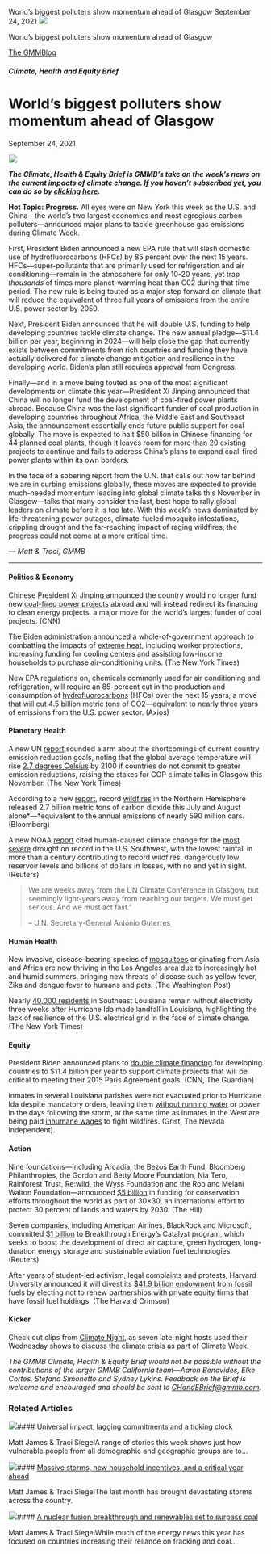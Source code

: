 



World’s biggest polluters show momentum ahead of Glasgow
September 24, 2021
![](data:image/gif;base64,R0lGODlhAQABAAAAACH5BAEKAAEALAAAAAABAAEAAAICTAEAOw==)![](https://www.gmmb.com/wp-content/uploads/2021/09/9.24-header.png)



World’s biggest polluters show momentum ahead of Glasgow





 [The GMMBlog](/blog/)



##### Climate, Health and Equity Brief

 World’s biggest polluters show momentum ahead of Glasgow
========================================================


September 24, 2021



![](data:image/gif;base64,R0lGODlhAQABAAAAACH5BAEKAAEALAAAAAABAAEAAAICTAEAOw==)![](https://www.gmmb.com/wp-content/uploads/2021/09/9.24-header-552x552.png) 


***The Climate, Health & Equity Brief is GMMB’s take on the week’s news on the current impacts of climate change. If you haven’t subscribed yet, you can do so by [clicking here](https://mailchimp.us4.list-manage.com/subscribe?u=f2f8c4bdabe1a2a83f914e813&id=4a13a601e2).***


**Hot Topic:** **Progress.** All eyes were on New York this week as the U.S. and China—the world’s two largest economies and most egregious carbon polluters—announced major plans to tackle greenhouse gas emissions during Climate Week.


First, President Biden announced a new EPA rule that will slash domestic use of hydrofluorocarbons (HFCs) by 85 percent over the next 15 years. HFCs—super-pollutants that are primarily used for refrigeration and air conditioning—remain in the atmosphere for only 10-20 years, yet trap *thousands* of times more planet-warming heat than C02 during that time period. The new rule is being touted as a major step forward on climate that will reduce the equivalent of three full years of emissions from the entire U.S. power sector by 2050.


Next, President Biden announced that he will double U.S. funding to help developing countries tackle climate change. The new annual pledge—$11.4 billion per year, beginning in 2024—will help close the gap that currently exists between commitments from rich countries and funding they have actually delivered for climate change mitigation and resilience in the developing world. Biden’s plan still requires approval from Congress.


Finally—and in a move being touted as one of the most significant developments on climate this year—President Xi Jinping announced that China will no longer fund the development of coal-fired power plants abroad. Because China was the last significant funder of coal production in developing countries throughout Africa, the Middle East and Southeast Asia, the announcement essentially ends future public support for coal globally. The move is expected to halt $50 billion in Chinese financing for 44 planned coal plants, though it leaves room for more than 20 existing projects to continue and fails to address China’s plans to expand coal-fired power plants within its own borders.


In the face of a sobering report from the U.N. that calls out how far behind we are in curbing emissions globally, these moves are expected to provide much-needed momentum leading into global climate talks this November in Glasgow—talks that many consider the last, best hope to rally global leaders on climate before it is too late. With this week’s news dominated by life-threatening power outages, climate-fueled mosquito infestations, crippling drought and the far-reaching impact of raging wildfires, the progress could not come at a more critical time.


*— Matt & Traci, GMMB*




---


#### Politics & Economy


Chinese President Xi Jinping announced the country would no longer fund new [coal-fired power projects](https://urldefense.com/v3/__https:/www.cnn.com/2021/09/21/world/un-climate-change-speeches-intl/index.html__;!!HhhKMSGjjQV-!u6S42u7jq_zP54rOFl_ck-_4-TWpdkVV8kupYxKUgY54K5MDJiMmjrCzhEiJFFqD_48%24) abroad and will instead redirect its financing to clean energy projects, a major move for the world’s largest funder of coal projects. (CNN)


The Biden administration announced a whole-of-government approach to combatting the impacts of [extreme heat](https://urldefense.com/v3/__https:/www.nytimes.com/2021/09/20/climate/biden-heat-workplace-rules.html__;!!HhhKMSGjjQV-!u6S42u7jq_zP54rOFl_ck-_4-TWpdkVV8kupYxKUgY54K5MDJiMmjrCzhEiJv8R8GIQ%24), including worker protections, increasing funding for cooling centers and assisting low-income households to purchase air-conditioning units. (The New York Times)


New EPA regulations on, chemicals commonly used for air conditioning and refrigeration, will require an 85-percent cut in the production and consumption of [hydrofluorocarbons](https://urldefense.com/v3/__https:/www.axios.com/epa-hydrofluorocarbons-air-conditioning-pollution-8c763e46-690c-4810-a8ab-30f6e87acf05.html__;!!HhhKMSGjjQV-!u6S42u7jq_zP54rOFl_ck-_4-TWpdkVV8kupYxKUgY54K5MDJiMmjrCzhEiJ9TqW_wc%24) (HFCs) over the next 15 years, a move that will cut 4.5 billion metric tons of CO2—equivalent to nearly three years of emissions from the U.S. power sector. (Axios)


#### Planetary Health


A new UN [report](https://urldefense.com/v3/__https:/unfccc.int/sites/default/files/resource/cma2021_08_adv_1.pdf__;!!HhhKMSGjjQV-!u6S42u7jq_zP54rOFl_ck-_4-TWpdkVV8kupYxKUgY54K5MDJiMmjrCzhEiJlHKHc9Y%24) sounded alarm about the shortcomings of current country emission reduction goals, noting that the global average temperature will rise [2.7 degrees Celsius](https://urldefense.com/v3/__https:/www.nytimes.com/2021/09/17/climate/climate-change-united-nations.html__;!!HhhKMSGjjQV-!u6S42u7jq_zP54rOFl_ck-_4-TWpdkVV8kupYxKUgY54K5MDJiMmjrCzhEiJCLHe5ng%24) by 2100 if countries do not commit to greater emission reductions, raising the stakes for COP climate talks in Glasgow this November. (The New York Times)


According to a new [report](https://urldefense.com/v3/__https:/atmosphere.copernicus.eu/copernicus-summer-wildfires-saw-devastation-and-record-emissions-around-northern-hemisphere__;!!HhhKMSGjjQV-!u6S42u7jq_zP54rOFl_ck-_4-TWpdkVV8kupYxKUgY54K5MDJiMmjrCzhEiJ3-OMLYA%24), record [wildfires](https://urldefense.com/v3/__https:/www.bloomberg.com/news/articles/2021-09-21/devastating-wildfires-led-to-record-high-emissions-this-summer__;!!HhhKMSGjjQV-!u6S42u7jq_zP54rOFl_ck-_4-TWpdkVV8kupYxKUgY54K5MDJiMmjrCzhEiJhkuVUzQ%24) in the Northern Hemisphere released 2.7 billion metric tons of carbon dioxide this July and August alone*—*equivalent to the annual emissions of nearly 590 million cars. (Bloomberg)


A new NOAA [report](https://urldefense.com/v3/__https:/cpo.noaa.gov/MAPP/DTF4SWReport__;!!HhhKMSGjjQV-!u6S42u7jq_zP54rOFl_ck-_4-TWpdkVV8kupYxKUgY54K5MDJiMmjrCzhEiJv57G5B4%24) cited human-caused climate change for the [most severe](https://urldefense.com/v3/__https:/www.reuters.com/business/environment/southwest-us-drought-worst-century-linked-by-noaa-climate-change-2021-09-21/__;!!HhhKMSGjjQV-!u6S42u7jq_zP54rOFl_ck-_4-TWpdkVV8kupYxKUgY54K5MDJiMmjrCzhEiJBJy7IBY%24) drought on record in the U.S. Southwest, with the lowest rainfall in more than a century contributing to record wildfires, dangerously low reservoir levels and billions of dollars in losses, with no end yet in sight. (Reuters)



> We are weeks away from the UN Climate Conference in Glasgow, but seemingly light-years away from reaching our targets. We must get serious. And we must act fast.”
> 
> 
> – U.N. Secretary-General António Guterres
> 
> 


#### Human Health


New invasive, disease-bearing species of [mosquitoes](https://urldefense.com/v3/__https:/www.washingtonpost.com/us-policy/2021/09/19/climate-mosquito-los-angeles/__;!!HhhKMSGjjQV-!u6S42u7jq_zP54rOFl_ck-_4-TWpdkVV8kupYxKUgY54K5MDJiMmjrCzhEiJi4u7KL0%24) originating from Asia and Africa are now thriving in the Los Angeles area due to increasingly hot and humid summers, bringing new threats of disease such as yellow fever, Zika and dengue fever to humans and pets. (The Washington Post)


Nearly [40,000 residents](https://urldefense.com/v3/__https:/www.nytimes.com/2021/09/18/us/ida-louisiana-power-outages.html__;!!HhhKMSGjjQV-!u6S42u7jq_zP54rOFl_ck-_4-TWpdkVV8kupYxKUgY54K5MDJiMmjrCzhEiJ3NKcTeQ%24) in Southeast Louisiana remain without electricity three weeks after Hurricane Ida made landfall in Louisiana, highlighting the lack of resilience of the U.S. electrical grid in the face of climate change. (The New York Times)


#### Equity


President Biden announced plans to [double climate financing](https://urldefense.com/v3/__https:/www.cnn.com/2021/09/21/politics/biden-climate-change-global-funding/index.html__;!!HhhKMSGjjQV-!u6S42u7jq_zP54rOFl_ck-_4-TWpdkVV8kupYxKUgY54K5MDJiMmjrCzhEiJvHAzThE%24) for developing countries to $11.4 billion per year to support climate projects that will be critical to meeting their 2015 Paris Agreement goals. (CNN, The Guardian)


Inmates in several Louisiana parishes were not evacuated prior to Hurricane Ida despite mandatory orders, leaving them [without running water](https://urldefense.com/v3/__https:/grist.org/equity/hurricane-ida-jails-prisons-emergency-response/?utm_source=newsletter&utm_medium=email&utm_campaign=beacon__;!!HhhKMSGjjQV-!u6S42u7jq_zP54rOFl_ck-_4-TWpdkVV8kupYxKUgY54K5MDJiMmjrCzhEiJiI1m33g%24) or power in the days following the storm, at the same time as inmates in the West are being paid [inhumane wages](https://urldefense.com/v3/__https:/thenevadaindependent.com/article/amid-brutal-fire-season-inmate-firefighters-see-obstacles-wages-described-as-a-form-of-enslavement__;!!HhhKMSGjjQV-!u6S42u7jq_zP54rOFl_ck-_4-TWpdkVV8kupYxKUgY54K5MDJiMmjrCzhEiJiFt0rO8%24) to fight wildfires. (Grist, The Nevada Independent).


#### Action


Nine foundations—including Arcadia, the Bezos Earth Fund, Bloomberg Philanthropies, the Gordon and Betty Moore Foundation, Nia Tero, Rainforest Trust, Re:wild, the Wyss Foundation and the Rob and Melani Walton Foundation—announced [$5 billion](https://urldefense.com/v3/__https:/thehill.com/policy/energy-environment/573470-foundations-pledge-5-billion-in-record-funding-for-biodiversity__;!!HhhKMSGjjQV-!u6S42u7jq_zP54rOFl_ck-_4-TWpdkVV8kupYxKUgY54K5MDJiMmjrCzhEiJqBOhzKY%24) in funding for conservation efforts throughout the world as part of 30×30, an international effort to protect 30 percent of lands and waters by 2030. (The Hill)


Seven companies, including American Airlines, BlackRock and Microsoft, committed [$1 billion](https://urldefense.com/v3/__https:/www.reuters.com/business/sustainable-business/american-airlines-microsoft-join-gates-backed-program-boost-clean-energy-2021-09-20/__;!!HhhKMSGjjQV-!u6S42u7jq_zP54rOFl_ck-_4-TWpdkVV8kupYxKUgY54K5MDJiMmjrCzhEiJ0suWYVM%24) to Breakthrough Energy’s Catalyst program, which seeks to boost the development of direct air capture, green hydrogen, long-duration energy storage and sustainable aviation fuel technologies. (Reuters)


After years of student-led activism, legal complaints and protests, Harvard University announced it will divest its [$41.9 billion endowment](https://urldefense.com/v3/__https:/www.thecrimson.com/article/2021/9/10/divest-declares-victory/__;!!HhhKMSGjjQV-!u6S42u7jq_zP54rOFl_ck-_4-TWpdkVV8kupYxKUgY54K5MDJiMmjrCzhEiJDbLrzAE%24) from fossil fuels by electing not to renew partnerships with private equity firms that have fossil fuel holdings. (The Harvard Crimson)


#### Kicker


Check out clips from [Climate Night](https://urldefense.com/v3/__https:/www.nytimes.com/2021/09/23/arts/television/late-night-climate-change.html__;!!HhhKMSGjjQV-!u6S42u7jq_zP54rOFl_ck-_4-TWpdkVV8kupYxKUgY54K5MDJiMmjrCzhEiJKa4Vpe0%24), as seven late-night hosts used their Wednesday shows to discuss the climate crisis as part of Climate Week.


*The GMMB Climate, Health & Equity Brief would not be possible without the contributions of the larger GMMB California team—Aaron Benavides, Elke Cortes, Stefana Simonetto and Sydney Lykins. Feedback on the Brief is welcome and encouraged and should be sent to [CHandEBrief@gmmb.com](mailto:CHandEBrief@gmmb.com).*









### Related Articles

![](data:image/gif;base64,R0lGODlhAQABAAAAACH5BAEKAAEALAAAAAABAAEAAAICTAEAOw==)![](https://www.gmmb.com/wp-content/uploads/2023/01/c53f7cb5-08a2-d0cf-d9a1-c8ef2c9b55e0-380x200.png)#### [Universal impact, lagging commitments and a ticking clock](https://www.gmmb.com/news/universal-impact-lagging-commitments-and-a-ticking-clock/)

Matt James & Traci SiegelA range of stories this week shows just how vulnerable people from all demographic and geographic groups are to…

![](data:image/gif;base64,R0lGODlhAQABAAAAACH5BAEKAAEALAAAAAABAAEAAAICTAEAOw==)![](https://www.gmmb.com/wp-content/uploads/2023/01/Picture1-380x200.png)#### [Massive storms, new household incentives, and a critical year ahead](https://www.gmmb.com/news/massive-storms-new-household-incentives-and-a-critical-year-ahead-and-renewables-set-to-surpass-coal-2/)

Matt James & Traci SiegelThe last month has brought devastating storms across the country.

![](data:image/gif;base64,R0lGODlhAQABAAAAACH5BAEKAAEALAAAAAABAAEAAAICTAEAOw==)![](https://www.gmmb.com/wp-content/uploads/2022/12/Picture1-380x200.png)#### [A nuclear fusion breakthrough and renewables set to surpass coal](https://www.gmmb.com/news/a-nuclear-fusion-breakthrough-and-renewables-set-to-surpass-coal/)

Matt James & Traci SiegelWhile much of the energy news this year has focused on countries increasing their reliance on fracking and coal…




